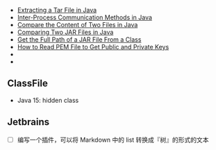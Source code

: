 
- [Extracting a Tar File in Java](https://www.baeldung.com/java-extract-tar-file)
- [Inter-Process Communication Methods in Java](https://www.baeldung.com/java-ipc)
- [Compare the Content of Two Files in Java](https://www.baeldung.com/java-compare-files)
- [Comparing Two JAR Files in Java](https://www.baeldung.com/java-comparing-jar-files)
- [Get the Full Path of a JAR File From a Class](https://www.baeldung.com/java-full-path-of-jar-from-class)
- [How to Read PEM File to Get Public and Private Keys](https://www.baeldung.com/java-read-pem-file-keys)
- []()
- []()

## ClassFile

- Java 15: hidden class



## Jetbrains

- [ ] 编写一个插件，可以将 Markdown 中的 list 转换成『树』的形式的文本
